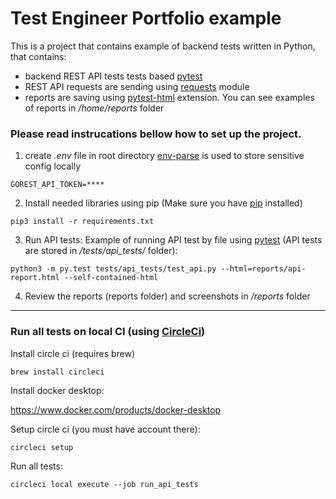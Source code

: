 # Test Engineer Portfolio example

This is a project that contains example of backend tests written in Python, that contains:
- backend REST API tests tests based [pytest](https://pypi.org/project/pytest/) 
- REST API requests are sending using [requests](https://pypi.org/project/requests/) module
- reports are saving using [pytest-html](https://pypi.org/project/pytest-html/) extension. You can see examples of reports in */home/reports* folder

### Please read instrucations bellow how to set up the project.

1. create _.env_ file in root directory [env-parse](https://pypi.org/project/envparse/0.1.6/) is used to store sensitive config locally
```
GOREST_API_TOKEN=****
```
2. Install needed libraries using pip (Make sure you have [pip](https://pip.pypa.io/en/stable/installation/) installed)
```
pip3 install -r requirements.txt
```
3. Run API tests:
Example of running API test by file using [pytest](https://pypi.org/project/pytest/) (API tests are stored in _/tests/api_tests/_ folder):
```  
python3 -m py.test tests/api_tests/test_api.py --html=reports/api-report.html --self-contained-html
```
4. Review the reports (reports folder) and screenshots in */reports* folder
*****
### Run all tests on local CI (using [CircleCi](https://circleci.com/docs/2.0/local-cli/))
Install circle ci (requires brew)
```
brew install circleci
```
Install docker desktop:

https://www.docker.com/products/docker-desktop

Setup circle ci (you must have account there):
```
circleci setup
```
Run all tests:
```
circleci local execute --job run_api_tests
```


